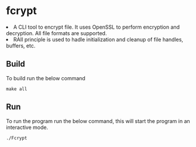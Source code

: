 # fcrypt
<Li> A CLI tool to encrypt file. It uses OpenSSL to perform encryption and decryption. All file formats are supported.
<Li> RAII principle is used to hadle initialization and cleanup of file handles, buffers, etc.

## Build
To build run the below command
```
make all
```

## Run
To run the program run the below command, this will start the program in an interactive mode.
```
./Fcrypt
```
